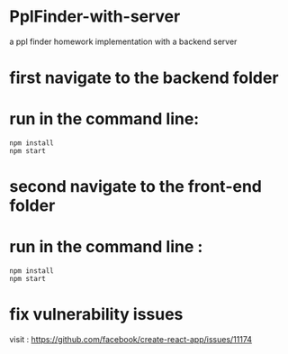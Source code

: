 # PplFinder-with-server
 a ppl finder  homework implementation with a backend server
 
 # first navigate to the backend folder 
  # run in the command line:
    npm install 
    npm start

# second navigate to the front-end folder 
 # run in the command line : 
    npm install
    npm start
    
# fix vulnerability issues
visit : https://github.com/facebook/create-react-app/issues/11174
 
